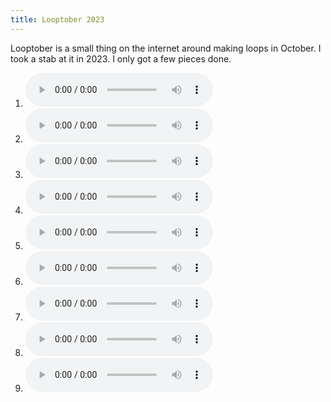 ```yaml
---
title: Looptober 2023
---
```


Looptober is a small thing on the internet around making loops in October. I took a stab at it in 2023. I only got a few pieces done.

1.  <audio controls src='/wiki/music/looptober-2023/231001_1651.mp3'></audio>
1.  <audio controls src='/wiki/music/looptober-2023/231001_1714.mp3'></audio>
1.  <audio controls src='/wiki/music/looptober-2023/231012_2248.mp3'></audio>
1.  <audio controls src='/wiki/music/looptober-2023/231013_0049.mp3'></audio>
1.  <audio controls src='/wiki/music/looptober-2023/231020_2115.mp3'></audio>
1.  <audio controls src='/wiki/music/looptober-2023/231020_2128.mp3'></audio>
1.  <audio controls src='/wiki/music/looptober-2023/231022_1422.mp3'></audio>
1.  <audio controls src='/wiki/music/looptober-2023/231022_2244.mp3'></audio>
1.  <audio controls src='/wiki/music/looptober-2023/231024_1539.mp3'></audio>
